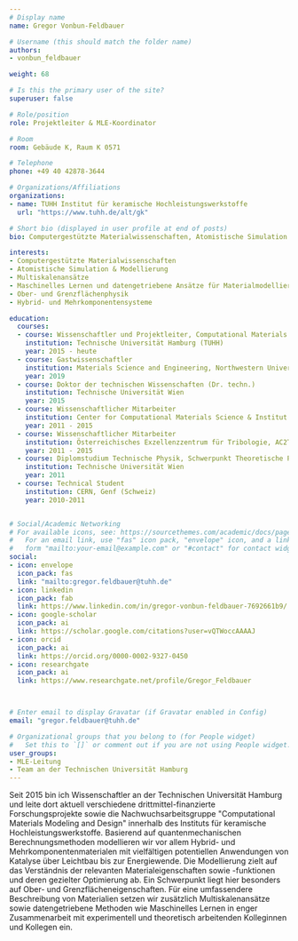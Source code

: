 ```yaml
---
# Display name
name: Gregor Vonbun-Feldbauer

# Username (this should match the folder name)
authors:
- vonbun_feldbauer

weight: 68

# Is this the primary user of the site?
superuser: false

# Role/position
role: Projektleiter & MLE-Koordinator

# Room
room: Gebäude K, Raum K 0571

# Telephone
phone: +49 40 42878-3644

# Organizations/Affiliations
organizations:
- name: TUHH Institut für keramische Hochleistungswerkstoffe
  url: "https://www.tuhh.de/alt/gk"

# Short bio (displayed in user profile at end of posts)
bio: Computergestützte Materialwissenschaften, Atomistische Simulation & Modellierung, Multiskalenansätze, Maschinelles Lernen und datengetriebene Ansätze für Materialmodellierung & -design, Hybrid- und Mehrkomponentensysteme, Ober- und Grenzflächenphysik

interests:
- Computergestützte Materialwissenschaften
- Atomistische Simulation & Modellierung
- Multiskalenansätze
- Maschinelles Lernen und datengetriebene Ansätze für Materialmodellierung & -design
- Ober- und Grenzflächenphysik
- Hybrid- und Mehrkomponentensysteme

education:
  courses:
  - course: Wissenschaftler und Projektleiter, Computational Materials Science, Institut für Keramische Hochleistungswerkstoffe 
    institution: Technische Universität Hamburg (TUHH)
    year: 2015 - heute
  - course: Gastwissenschaftler
    institution: Materials Science and Engineering, Northwestern University, Evanston (USA)
    year: 2019
  - course: Doktor der technischen Wissenschaften (Dr. techn.)
    institution: Technische Universität Wien
    year: 2015
  - course: Wissenschaftlicher Mitarbeiter
    institution: Center for Computational Materials Science & Institut für Angewandte Physik, Technische Universität Wien 
    year: 2011 - 2015
  - course: Wissenschaftlicher Mitarbeiter 
    institution: Österreichisches Exzellenzzentrum für Tribologie, AC2T research GmbH, Wiener Neustadt
    year: 2011 - 2015
  - course: Diplomstudium Technische Physik, Schwerpunkt Theoretische Physik
    institution: Technische Universität Wien
    year: 2011
  - course: Technical Student 
    institution: CERN, Genf (Schweiz)
    year: 2010-2011


# Social/Academic Networking
# For available icons, see: https://sourcethemes.com/academic/docs/page-builder/#icons
#   For an email link, use "fas" icon pack, "envelope" icon, and a link in the
#   form "mailto:your-email@example.com" or "#contact" for contact widget.
social:
- icon: envelope
  icon_pack: fas
  link: "mailto:gregor.feldbauer@tuhh.de"
- icon: linkedin
  icon_pack: fab
  link: https://www.linkedin.com/in/gregor-vonbun-feldbauer-7692661b9/
- icon: google-scholar
  icon_pack: ai
  link: https://scholar.google.com/citations?user=vQTWoccAAAAJ
- icon: orcid
  icon_pack: ai
  link: https://orcid.org/0000-0002-9327-0450
- icon: researchgate
  icon_pack: ai
  link: https://www.researchgate.net/profile/Gregor_Feldbauer



# Enter email to display Gravatar (if Gravatar enabled in Config)
email: "gregor.feldbauer@tuhh.de"

# Organizational groups that you belong to (for People widget)
#   Set this to `[]` or comment out if you are not using People widget.
user_groups:
- MLE-Leitung
- Team an der Technischen Universität Hamburg
---
```


Seit 2015 bin ich Wissenschaftler an der Technischen Universität Hamburg und leite dort aktuell verschiedene drittmittel-finanzierte Forschungsprojekte sowie die Nachwuchsarbeitsgruppe "Computational Materials Modeling and Design" innerhalb des Instituts für keramische Hochleistungswerkstoffe. Basierend auf quantenmechanischen Berechnungsmethoden modellieren wir vor allem Hybrid- und Mehrkomponentenmaterialen mit vielfältigen potentiellen Anwendungen von Katalyse über Leichtbau bis zur Energiewende. Die Modellierung zielt auf das Verständnis der relevanten Materialeigenschaften sowie -funktionen und deren gezielter Optimierung ab. Ein Schwerpunkt liegt hier besonders auf Ober- und Grenzflächeneigenschaften. Für eine umfassendere Beschreibung von Materialien setzen wir zusätzlich Multiskalenansätze sowie datengetriebene Methoden wie Maschinelles Lernen in enger Zusammenarbeit mit experimentell und theoretisch arbeitenden Kolleginnen und Kollegen ein.

